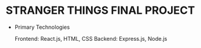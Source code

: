 # STRANGER THINGS FINAL PROJECT

- Primary Technologies

  Frontend: React.js, HTML, CSS
  Backend: Express.js, Node.js

